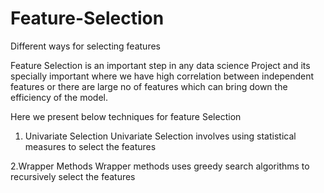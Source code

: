 # Feature-Selection
Different ways for selecting features

Feature Selection is an important step in any data science Project and its specially important where we have high correlation between independent 
features or there are large no of features which can bring down the efficiency of the model.

Here we present below techniques for feature Selection
1. Univariate Selection
Univariate Selection involves using statistical measures to select the features

2.Wrapper Methods
Wrapper methods uses greedy search algorithms to recursively select the features
